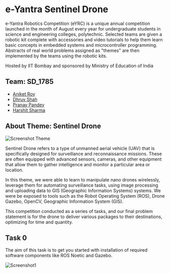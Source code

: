 # e-Yantra Sentinel Drone

e-Yantra Robotics Competition (eYRC) is a unique annual competition launched in the month of August every year for undergraduate students in science and engineering colleges, polytechnic. Selected teams are given a robotic kit complete with accessories and video tutorials to help them learn basic concepts in embedded systems and microcontroller programming. Abstracts of real world problems assigned as "themes" are then implemented by the teams using the robotic kits.

Hosted by IIT Bombay and sponsored by Ministry of Education of India
## Team: SD_1785

- [Aniket Roy](https://github.com/Aniketkumarroy)
- [Dhruv Shah](https://github.com/dhruvsh-1729)
- [Pranay Pandey](https://github.com/Pranay-Pandey)
- [Harshit Sharma](https://github.com/Zhedac)
## About Theme: Sentinel Drone

![Screenshot Theme](https://europe1.discourse-cdn.com/business20/uploads/e_yantra/original/2X/4/48e3bfcb9dadfd7d9f34d5ff7d79df938a354ac1.jpeg)

Sentinel Drone refers to a type of unmanned aerial vehicle (UAV) that is specifically designed for surveillance and reconnaissance missions. These are often equipped with advanced sensors, cameras, and other equipment that allow them to gather intelligence and monitor a particular area or location.

In this theme, we were able to learn to manipulate nano drones wirelessly, leverage them for automating surveillance tasks, using image processing and uploading data to GIS (Geographic Information Systems) systems. We were be exposed to tools such as the Robot Operating System (ROS), Drone Gazebo, OpenCV, Geographic Information System (GIS).

This competition conducted as a series of tasks, and our final problem statement is for the drone to deliver various packages to their destinations, optimizing for time and quantity.

## Task 0

The aim of this task is to get you started with installation of required software components like ROS Noetic and Gazebo.

![Screenshot1](https://europe1.discourse-cdn.com/business20/uploads/e_yantra/original/2X/e/ec857d0ff5be50e0fefe6439430b0e18bbb846fe.png)
